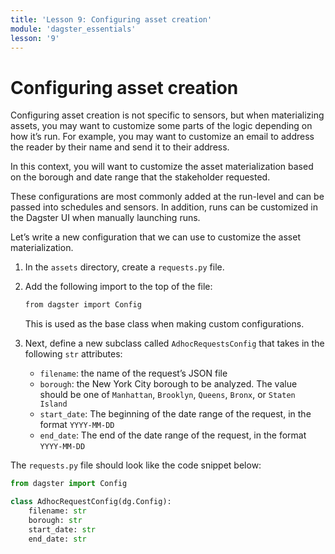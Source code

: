 ```yaml
---
title: 'Lesson 9: Configuring asset creation'
module: 'dagster_essentials'
lesson: '9'
---
```


# Configuring asset creation

Configuring asset creation is not specific to sensors, but when materializing assets, you may want to customize some parts of the logic depending on how it’s run. For example, you may want to customize an email to address the reader by their name and send it to their address.

In this context, you will want to customize the asset materialization based on the borough and date range that the stakeholder requested.

These configurations are most commonly added at the run-level and can be passed into schedules and sensors. In addition, runs can be customized in the Dagster UI when manually launching runs.

Let’s write a new configuration that we can use to customize the asset materialization.

1. In the `assets` directory, create a `requests.py` file.

2. Add the following import to the top of the file:

   ```bash
   from dagster import Config
   ```

   This is used as the base class when making custom configurations.

3. Next, define a new subclass called `AdhocRequestsConfig` that takes in the following `str` attributes:
   - `filename`: the name of the request’s JSON file
   - `borough`: the New York City borough to be analyzed. The value should be one of `Manhattan`, `Brooklyn`, `Queens`, `Bronx`, or `Staten Island`
   - `start_date`: The beginning of the date range of the request, in the format `YYYY-MM-DD`
   - `end_date`: The end of the date range of the request, in the format `YYYY-MM-DD`

The `requests.py` file should look like the code snippet below:

```python
from dagster import Config

class AdhocRequestConfig(dg.Config):
    filename: str
    borough: str
    start_date: str
    end_date: str
```
